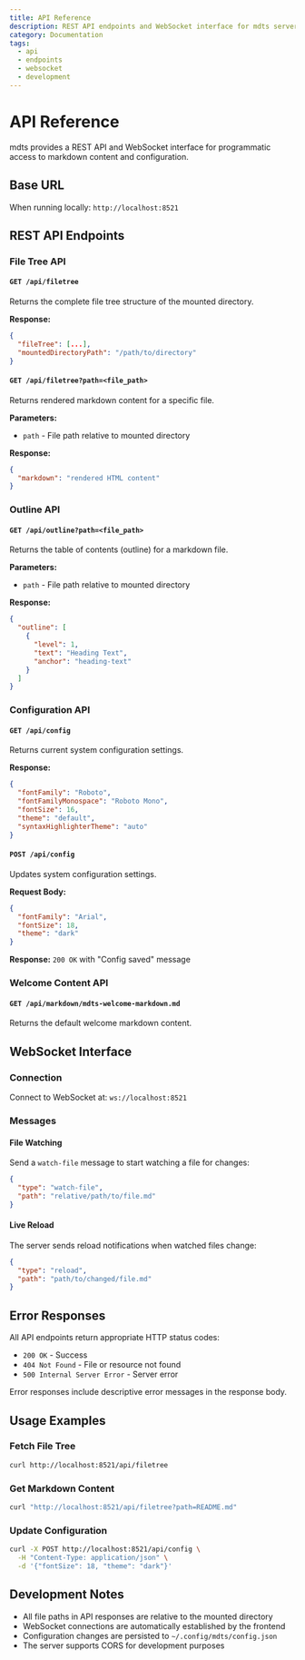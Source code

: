 ```yaml
---
title: API Reference
description: REST API endpoints and WebSocket interface for mdts server
category: Documentation
tags:
  - api
  - endpoints
  - websocket
  - development
---
```


# API Reference

mdts provides a REST API and WebSocket interface for programmatic access to markdown content and configuration.

## Base URL

When running locally: `http://localhost:8521`

## REST API Endpoints

### File Tree API

#### `GET /api/filetree`
Returns the complete file tree structure of the mounted directory.

**Response:**
```json
{
  "fileTree": [...],
  "mountedDirectoryPath": "/path/to/directory"
}
```

#### `GET /api/filetree?path=<file_path>`
Returns rendered markdown content for a specific file.

**Parameters:**
- `path` - File path relative to mounted directory

**Response:**
```json
{
  "markdown": "rendered HTML content"
}
```

### Outline API

#### `GET /api/outline?path=<file_path>`
Returns the table of contents (outline) for a markdown file.

**Parameters:**
- `path` - File path relative to mounted directory

**Response:**
```json
{
  "outline": [
    {
      "level": 1,
      "text": "Heading Text",
      "anchor": "heading-text"
    }
  ]
}
```

### Configuration API

#### `GET /api/config`
Returns current system configuration settings.

**Response:**
```json
{
  "fontFamily": "Roboto",
  "fontFamilyMonospace": "Roboto Mono", 
  "fontSize": 16,
  "theme": "default",
  "syntaxHighlighterTheme": "auto"
}
```

#### `POST /api/config`
Updates system configuration settings.

**Request Body:**
```json
{
  "fontFamily": "Arial",
  "fontSize": 18,
  "theme": "dark"
}
```

**Response:** `200 OK` with "Config saved" message

### Welcome Content API

#### `GET /api/markdown/mdts-welcome-markdown.md`
Returns the default welcome markdown content.

## WebSocket Interface

### Connection
Connect to WebSocket at: `ws://localhost:8521`

### Messages

#### File Watching
Send a `watch-file` message to start watching a file for changes:

```json
{
  "type": "watch-file",
  "path": "relative/path/to/file.md"
}
```

#### Live Reload
The server sends reload notifications when watched files change:

```json
{
  "type": "reload",
  "path": "path/to/changed/file.md"
}
```

## Error Responses

All API endpoints return appropriate HTTP status codes:

- `200 OK` - Success
- `404 Not Found` - File or resource not found
- `500 Internal Server Error` - Server error

Error responses include descriptive error messages in the response body.

## Usage Examples

### Fetch File Tree
```bash
curl http://localhost:8521/api/filetree
```

### Get Markdown Content
```bash
curl "http://localhost:8521/api/filetree?path=README.md"
```

### Update Configuration
```bash
curl -X POST http://localhost:8521/api/config \
  -H "Content-Type: application/json" \
  -d '{"fontSize": 18, "theme": "dark"}'
```

## Development Notes

- All file paths in API responses are relative to the mounted directory
- WebSocket connections are automatically established by the frontend
- Configuration changes are persisted to `~/.config/mdts/config.json`
- The server supports CORS for development purposes